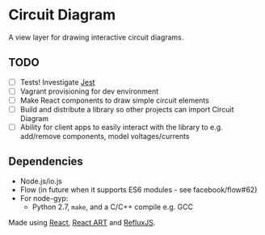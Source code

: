 Circuit Diagram
===============

A view layer for drawing interactive circuit diagrams.

## TODO

- [ ] Tests! Investigate [Jest](https://facebook.github.io/jest/)
- [ ] Vagrant provisioning for dev environment
- [ ] Make React components to draw simple circuit elements
- [ ] Build and distribute a library so other projects can import Circuit Diagram
- [ ] Ability for client apps to easily interact with the library to e.g. add/remove components, model voltages/currents

## Dependencies

- Node.js/io.js
- Flow (in future when it supports ES6 modules - see facebook/flow#62)
- For node-gyp:
  + Python 2.7, `make`, and a C/C++ compile e.g. GCC

Made using [React](https://facebook.github.io/react/), [React ART](https://github.com/reactjs/react-art) and [RefluxJS](https://github.com/spoike/refluxjs).
